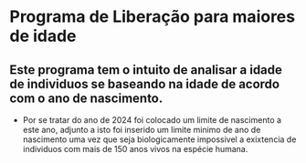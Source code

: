 # Programa de Liberação para maiores de idade 
## Este programa tem o intuito de analisar a idade de individuos se baseando na idade de acordo com o ano de nascimento.
 - Por se tratar do ano de 2024 foi colocado um limite de nascimento a este ano, adjunto a isto foi inserido um limite minimo de ano de nascimento uma vez que seja biologicamente impossivel a exixtencia de individuos com mais de 150 anos vivos na espécie humana.
